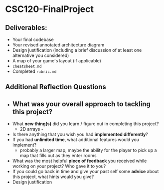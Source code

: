 # CSC120-FinalProject

## Deliverables:
 - Your final codebase
 - Your revised annotated architecture diagram
 - Design justification (including a brief discussion of at least one alternative you considered)
 - A map of your game's layout (if applicable)
 - `cheatsheet.md`
 - Completed `rubric.md`
  
## Additional Reflection Questions
 - What was your **overall approach** to tackling this project?
    - 
 - What **new thing(s)** did you learn / figure out in completing this project?
    - 2D arrays -
 - Is there anything that you wish you had **implemented differently**?
 - If you had **unlimited time**, what additional features would you implement?
    - probably a larger map, maybe the ability for the player to pick up a map that fills out as they enter rooms
 - What was the most helpful **piece of feedback** you received while working on your project? Who gave it to you?
 - If you could go back in time and give your past self some **advice** about this project, what hints would you give?
 - Design justification
